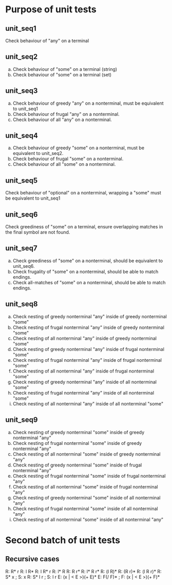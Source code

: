 # Purpose of unit tests

## unit_seq1

Check behaviour of "any" on a terminal

## unit_seq2

<ol type="a">
    <li>Check behaviour of "some" on a terminal (string)</li>
    <li>Check behaviour of "some" on a terminal (set)</li>
</ol>

## unit_seq3

<ol type="a">
    <li>Check behaviour of greedy "any" on a nonterminal, must be equivalent to unit_seq1</li>
    <li>Check behaviour of frugal "any" on a nonterminal.</li>
    <li>Check behaviour of all "any" on a nonterminal.</li>
</ol>

## unit_seq4

<ol type="a">
    <li>Check behaviour of greedy "some" on a nonterminal, must be equivalent to unit_seq2.</li>
    <li>Check behaviour of frugal "some" on a nonterminal.</li>
    <li>Check behaviour of all "some" on a nonterminal.</li>
</ol>

## unit_seq5

Check behaviour of "optional" on a nonterminal, wrapping a "some" must be equivalent to unit_seq1

## unit_seq6

Check greediness of "some" on a terminal, ensure overlapping matches in the final symbol are not found.

## unit_seq7

<ol type="a">
    <li>Check greediness of "some" on a nonterminal, should be equivalent to unit_seq6.</li>
    <li>Check frugality of "some" on a nonterminal, should be able to match endings.</li>
    <li>Check all-matches of "some" on a nonterminal, should be able to match endings.</li>
</ol>

## unit_seq8

<ol type="a">
    <li>Check nesting of greedy nonterminal "any" inside of greedy nonterminal "some"</li>
    <li>Check nesting of frugal nonterminal "any" inside of greedy nonterminal "some"</li>
    <li>Check nesting of all nonterminal "any" inside of greedy nonterminal "some"</li>
    <li>Check nesting of greedy nonterminal "any" inside of frugal nonterminal "some"</li>
    <li>Check nesting of frugal nonterminal "any" inside of frugal nonterminal "some"</li>
    <li>Check nesting of all nonterminal "any" inside of frugal nonterminal "some"</li>
    <li>Check nesting of greedy nonterminal "any" inside of all nonterminal "some"</li>
    <li>Check nesting of frugal nonterminal "any" inside of all nonterminal "some"</li>
    <li>Check nesting of all nonterminal "any" inside of all nonterminal "some"</li>
</ol>

## unit_seq9

<ol type="a">
    <li>Check nesting of greedy nonterminal "some" inside of greedy nonterminal "any"</li>
    <li>Check nesting of frugal nonterminal "some" inside of greedy nonterminal "any"</li>
    <li>Check nesting of all nonterminal "some" inside of greedy nonterminal "any"</li>
    <li>Check nesting of greedy nonterminal "some" inside of frugal nonterminal "any"</li>
    <li>Check nesting of frugal nonterminal "some" inside of frugal nonterminal "any"</li>
    <li>Check nesting of all nonterminal "some" inside of frugal nonterminal "any"</li>
    <li>Check nesting of greedy nonterminal "some" inside of all nonterminal "any"</li>
    <li>Check nesting of frugal nonterminal "some" inside of all nonterminal "any"</li>
    <li>Check nesting of all nonterminal "some" inside of all nonterminal "any"</li>
</ol>

# Second batch of unit tests


## Recursive cases

R: R* r
R: l R*
R: l R* r
R: l* R
R: R r*
R: l* R r*
R: (l R)*
R: (R r)*
R: (l R r)*
R: S* x ; S: x
R: S* l r ; S: l r
E: (x | < E >)(+ E)*
E: F(/ F)* ; F: (x | < E >)(+ F)*
